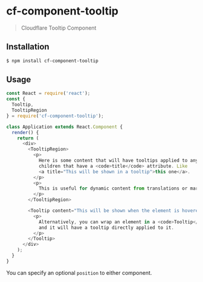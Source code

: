 # cf-component-tooltip

> Cloudflare Tooltip Component

## Installation

```sh
$ npm install cf-component-tooltip
```

## Usage

```js
const React = require('react');
const {
  Tooltip,
  TooltipRegion
} = require('cf-component-tooltip');

class Application extends React.Component {
  render() {
    return (
      <div>
        <TooltipRegion>
          <p>
            Here is some content that will have tooltips applied to any
            children that have a <code>title</code> attribute. Like
            <a title="This will be shown in a tooltip">this one</a>.
          </p>
          <p>
            This is useful for dynamic content from translations or markdown.
          </p>
        </TooltipRegion>

        <Tooltip content="This will be shown when the element is hovered">
          <p>
            Alternatively, you can wrap an element in a <code>Tooltip</code>
            and it will have a tooltip directly applied to it.
          </p>
        </Tooltip>
      </div>
    );
  }
}
```

You can specify an optional `position` to either component.
